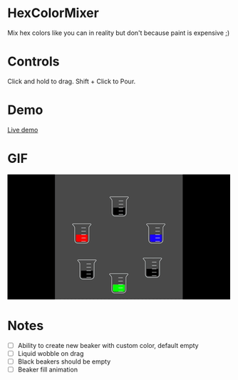 # HexColorMixer

Mix hex colors like you can in reality but don't because paint is expensive ;)

# Controls

Click and hold to drag. Shift + Click to Pour. 

# Demo

[Live demo](https://regularmemory.blog/HexColorMix/)

# GIF

[![](./example.gif)](https://regularmemory.blog/HexColorMix/)

# Notes

- [ ] Ability to create new beaker with custom color, default empty
- [ ] Liquid wobble on drag
- [ ] Black beakers should be empty
- [ ] Beaker fill animation
